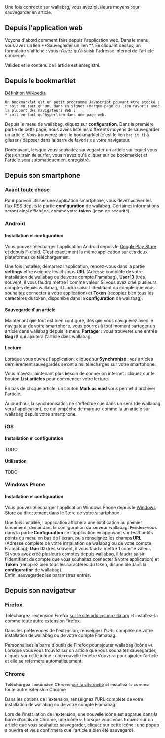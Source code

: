 Une fois connecté sur wallabag, vous avez plusieurs moyens pour sauvegarder un article.
## Depuis l'application web
Voyons d'abord comment faire depuis l'application web. Dans le menu, vous avez un lien **Sauvegarder un lien **. En cliquant dessus, un formulaire s'affiche : vous n'avez qu'à saisir l'adresse internet de l'article concerné. 

Validez et le contenu de l'article est enregistré. 

## Depuis le bookmarklet

[Définition Wikipedia](http://fr.wikipedia.org/wiki/Bookmarklet)

    Un bookmarklet est un petit programme JavaScript pouvant être stocké :
    * soit en tant qu'URL dans un signet (marque-page ou lien favori) avec la plupart des navigateurs Web ;
    * soit en tant qu'hyperlien dans une page web.

Depuis le menu de wallabag, cliquez sur **configuration**. Dans la première partie de cette page, nous avons listé les différents moyens de sauvegarder un article. Vous trouverez ainsi le bookmarklet (c'est le lien `bag it !`) à glisser / déposer dans la barre de favoris de votre navigateur. 

Dorénavant, lorsque vous souhaitez sauvegarder un article sur lequel vous êtes en train de surfer, vous n'avez qu'à cliquer sur ce bookmarklet et l'article sera automatiquement enregistré.

## Depuis son smartphone

### Avant toute chose

Pour pouvoir utiliser une application smartphone, vous devez activer les flux RSS depuis la partie **configuration** de wallabag. Certaines informations seront ainsi affichées, comme votre **token** (jeton de sécurité).

### Android

#### Installation et configuration

Vous pouvez télécharger l'application Android depuis le [Google Play Store](https://play.google.com/store/apps/details?id=fr.gaulupeau.apps.InThePoche) et depuis [F-droid](https://f-droid.org/app/fr.gaulupeau.apps.InThePoche). C'est exactement la même application sur ces deux plateformes de téléchargement. 

Une fois installée, démarrez l'application, rendez-vous dans la partie **settings** et renseignez les champs **URL** (Adresse complète de votre installation de wallabag ou de votre compte Framabag), **User ID** (très souvent, il vous faudra mettre 1 comme valeur. Si vous avez créé plusieurs comptes depuis wallabag, il faudra saisir l'identifiant du compte que vous souhaitez connecter à votre application) et **Token** (recopiez bien tous les caractères du token, disponible dans la **configuration** de wallabag). 

#### Sauvegarde d'un article

Maintenant que tout est bien configuré, dès que vous naviguerez avec le navigateur de votre smartphone, vous pourrez à tout moment partager un article dans wallabag depuis le menu **Partager** : vous trouverez une entrée **Bag it!** qui ajoutera l'article dans wallabag. 

#### Lecture

Lorsque vous ouvrez l'application, cliquez sur **Synchronize** : vos articles dernièrement sauvegardés seront ainsi téléchargés sur votre smartphone. 

Vous n'avez maintenant plus besoin de connexion internet : cliquez sur le bouton **List articles** pour commencer votre lecture. 

En bas de chaque article, un bouton **Mark as read** vous permet d'archiver l'article. 

Aujourd'hui, la synchronisation ne s'effectue que dans un sens (de wallabag vers l'application), ce qui empêche de marquer comme lu un article sur wallabag depuis votre smartphone. 

### iOS

#### Installation et configuration
TODO

#### Utilisation
TODO

### Windows Phone

#### Installation et configuration

Vous pouvez télécharger l'application Windows Phone depuis le [Windows Store](http://www.windowsphone.com/fr-fr/store/app/wallabag/ff890514-348c-4d0b-9b43-153fff3f7450) ou directement dans le Store de votre smartphone.

Une fois installée, l'application affichera une notification au premier lancement, demandant la configuration du serveur wallabag. Rendez-vous dans la partie **Configuration** de l'application en appuyant sur les 3 petits points du menu en bas de l'écran, puis renseignez les champs **URL** (Adresse complète de votre installation de wallabag ou de votre compte Framabag), **User ID** (très souvent, il vous faudra mettre 1 comme valeur.  
Si vous avez créé plusieurs comptes depuis wallabag, il faudra saisir l'identifiant du compte que vous souhaitez connecter à votre application) et **Token** (recopiez bien tous les caractères du token, disponible dans la **configuration** de wallabag).  
Enfin, sauvegardez les paramètres entrés.

## Depuis son navigateur

### Firefox

Téléchargez l'extension Firefox [sur le site addons.mozilla.org](https://addons.mozilla.org/firefox/addon/wallabag/) et installez-la comme toute autre extension Firefox. 

Dans les préférences de l'extension, renseignez l'URL complète de votre installation de wallabag ou de votre compte Framabag. 

Personnalisez la barre d'outils de Firefox pour ajouter wallabag (icône `w`). Lorsque vous vous trouvez sur un article que vous souhaitez sauvegarder, cliquez sur cette icône : une nouvelle fenêtre s'ouvrira pour ajouter l'article et elle se refermera automatiquement. 

### Chrome

Téléchargez l'extension Chrome [sur le site dédié](https://chrome.google.com/webstore/detail/wallabag/bepdcjnnkglfjehplaogpoonpffbdcdj) et installez-la comme toute autre extension Chrome. 

Dans les options de l'extension, renseignez l'URL complète de votre installation de wallabag ou de votre compte Framabag. 

Lors de l'installation de l'extension, une nouvelle icône est apparue dans la barre d'outils de Chrome, une icône `w`. Lorsque vous vous trouvez sur un article que vous souhaitez sauvegarder, cliquez sur cette icône : une popup s'ouvrira et vous confirmera que l'article a bien été sauvegardé. 
